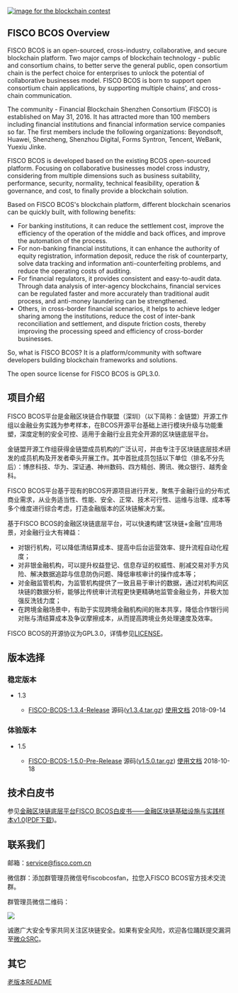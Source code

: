 [![image for the blockchain contest](https://github.com/FISCO-BCOS/FISCO-BCOS/blob/master/doc/imgs/application_contest.png "点击图片报名")](https://con.geekbang.org/)

## FISCO BCOS Overview
FISCO BCOS is an open-sourced, cross-industry, collaborative, and secure blockchain platform. Two major camps of blockchain technology - public and consortium chains, to better serve the general public, open consortium chain is the perfect choice for enterprises to unlock the potential of collaborative businesses model. FISCO BCOS is born to support open consortium chain applications, by supporting multiple chains’, and cross-chain communication.

The community - Financial Blockchain Shenzhen Consortium (FISCO) is established on May 31, 2016. It has attracted more than 100 members including financial institutions and financial information service companies so far. The first members include the following organizations: Beyondsoft, Huawei, Shenzheng, Shenzhou Digital, Forms Syntron, Tencent, WeBank, Yuexiu Jinke.

FISCO BCOS is developed based on the existing BCOS open-sourced platform. Focusing on collaborative businesses model cross industry, considering from multiple dimensions such as business suitability, performance, security, normality, technical feasibility, operation & governance, and cost, to finally provide a blockchain solution.

Based on FISCO BCOS's blockchain platform, different blockchain scenarios can be quickly built, with following benefits:

  - For banking institutions, it can reduce the settlement cost, improve the efficiency of the operation of the middle and back offices, and improve the automation of the process.
  - For non-banking financial institutions, it can enhance the authority of equity registration, information deposit, reduce the risk of counterparty, solve data tracking and information anti-counterfeiting problems, and reduce the operating costs of auditing.
  - For financial regulators, it provides consistent and easy-to-audit data. Through data analysis of inter-agency blockchains, financial services can be regulated faster and more accurately than traditional audit process, and anti-money laundering can be strengthened.
  - Others, in cross-border financial scenarios, it helps to achieve ledger sharing among the institutions, reduce the cost of inter-bank reconciliation and settlement, and dispute friction costs, thereby improving the processing speed and efficiency of cross-border businesses.

So, what is FISCO BCOS? It is a platform/community with software developers building blockchain frameworks and solutions.

The open source license for FISCO BCOS is GPL3.0.

## 项目介绍

FISCO BCOS平台是金融区块链合作联盟（深圳）（以下简称：金链盟）开源工作组以金融业务实践为参考样本，在BCOS开源平台基础上进行模块升级与功能重塑，深度定制的安全可控、适用于金融行业且完全开源的区块链底层平台。  

金链盟开源工作组获得金链盟成员机构的广泛认可，并由专注于区块链底层技术研发的成员机构及开发者牵头开展工作。其中首批成员包括以下单位（排名不分先后）：博彦科技、华为、深证通、神州数码、四方精创、腾讯、微众银行、越秀金科。   

FISCO BCOS平台基于现有的BCOS开源项目进行开发，聚焦于金融行业的分布式商业需求，从业务适当性、性能、安全、正常、技术可行性、运维与治理、成本等多个维度进行综合考虑，打造金融版本的区块链解决方案。

基于FISCO BCOS的金融区块链底层平台，可以快速构建“区块链+金融"应用场景，对金融行业大有裨益：  
- 对银行机构，可以降低清结算成本、提高中后台运营效率、提升流程自动化程度；  
- 对非银金融机构，可以提升权益登记、信息存证的权威性、削减交易对手方风险、解决数据追踪与信息防伪问题、降低审核审计的操作成本等；
- 对金融监管机构，为监管机构提供了一致且易于审计的数据，通过对机构间区块链的数据分析，能够比传统审计流程更快更精确地监管金融业务，并极大加强反洗钱力度；
- 在跨境金融场景中，有助于实现跨境金融机构间的账本共享，降低合作银行间对账与清结算成本及争议摩擦成本，从而提高跨境业务处理速度及效率。

FISCO BCOS的开源协议为GPL3.0，详情参见[LICENSE](https://github.com/FISCO-BCOS/FISCO-BCOS/blob/master/LICENSE)。  

## 版本选择

### 稳定版本

* 1.3

	- [FISCO-BCOS-1.3.4-Release](https://github.com/FISCO-BCOS/FISCO-BCOS/releases/tag/v1.3.4) 源码([v1.3.4.tar.gz](https://github.com/FISCO-BCOS/FISCO-BCOS/archive/v1.3.4.tar.gz)) [使用文档](https://fisco-bcos-documentation.readthedocs.io) 2018-09-14

### 体验版本

* 1.5

	- [FISCO-BCOS-1.5.0-Pre-Release](https://github.com/FISCO-BCOS/FISCO-BCOS/releases/tag/v1.5.0-pre-release) 源码([v1.5.0.tar.gz](https://github.com/FISCO-BCOS/FISCO-BCOS/archive/v1.5.0-pre-release.tar.gz)) [使用文档](https://github.com/FISCO-BCOS/FISCO-BCOS/blob/prerelease-1.5/doc/manual/README.md) 2018-10-18

## 技术白皮书

参见[金融区块链底层平台FISCO BCOS白皮书——金融区块链基础设施与实践样本v1.0](https://github.com/FISCO-BCOS/whitepaper)([PDF下载](https://github.com/FISCO-BCOS/whitepaper/raw/master/FISCO%20BCOS%20Whitepaper.pdf))。

## 联系我们

邮箱：service@fisco.com.cn

微信群：添加群管理员微信号fiscobcosfan，拉您入FISCO BCOS官方技术交流群。

群管理员微信二维码：

![](./doc/FISCO-BCOS.jpeg)

诚邀广大安全专家共同关注区块链安全。如果有安全风险，欢迎各位踊跃提交漏洞至[微众SRC](https://security.webank.com)。

## 其它

[老版本README](./doc/OLD_README.md)
